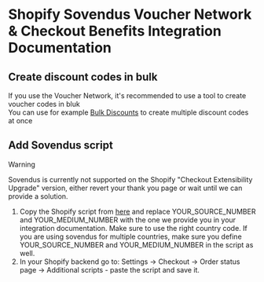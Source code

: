 # Shopify Sovendus Voucher Network & Checkout Benefits Integration Documentation


## Create discount codes in bulk

If you use the Voucher Network, it's recommended to use a tool to create voucher codes in bluk \
You can use for example [Bulk Discounts](https://apps.shopify.com/bulk-discounts) to create multiple discount codes at once

## Add Sovendus script

> [!WARNING]
> Sovendus is currently not supported on the Shopify "Checkout Extensibility Upgrade" version, either revert your thank you page or wait until we can provide a solution.


1.	Copy the Shopify script from [here](https://github.com/Sovendus-GmbH/Sovendus-Shopify-Voucher-Network-and-Checkout-Benefits-Documentation/blob/main/shopify.template.html) and replace YOUR_SOURCE_NUMBER and YOUR_MEDIUM_NUMBER with the one we provide you in your integration documentation. Make sure to use the right country code. If you are using sovendus for multiple countries, make sure you define YOUR_SOURCE_NUMBER and YOUR_MEDIUM_NUMBER in the script as well.
2.	In your Shopify backend go to: Settings -> Checkout -> Order status page -> Additional scripts - paste the script and save it. 
